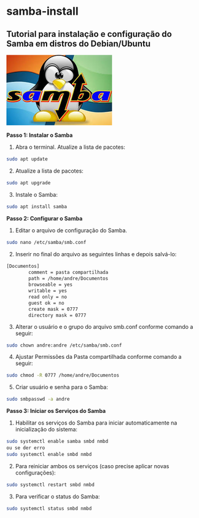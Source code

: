 # samba-install
Tutorial para instalação e configuração do Samba em distros do Debian/Ubuntu</br>
---

<img src="/imagens/samba.png">


**Passo 1: Instalar o Samba**
1) Abra o terminal.
Atualize a lista de pacotes:
```sh
sudo apt update
```

2) Atualize a lista de pacotes:
```sh
sudo apt upgrade
```

3) Instale o Samba:
```sh
sudo apt install samba
```

**Passo 2: Configurar o Samba**
1) Editar o arquivo de configuração do Samba.
```sh
sudo nano /etc/samba/smb.conf
```
2) Inserir no final do arquivo as seguintes linhas e depois salvá-lo:</br>

```
[Documentos]
        comment = pasta compartilhada
        path = /home/andre/Documentos
        browseable = yes
        writable = yes
        read only = no
        guest ok = no
        create mask = 0777
        directory mask = 0777
```
3) Alterar o usuário e o grupo do arquivo smb.conf conforme comando a seguir:
```sh
sudo chown andre:andre /etc/samba/smb.conf
```
4) Ajustar Permissões da Pasta compartilhada conforme comando a seguir:
```sh
sudo chmod -R 0777 /home/andre/Documentos
```
5) Criar usuário e senha para o Samba:
```sh
sudo smbpasswd -a andre
```

**Passo 3: Iniciar os Serviços do Samba**
1) Habilitar os serviços do Samba para iniciar automaticamente na inicialização do sistema:</br>

```sh
sudo systemctl enable samba smbd nmbd
ou se der erro
sudo systemctl enable smbd nmbd
```

2) Para reiniciar ambos os serviços (caso precise aplicar novas configurações):
```sh
sudo systemctl restart smbd nmbd
```

3) Para verificar o status do Samba:
```sh
sudo systemctl status smbd nmbd
```




 





